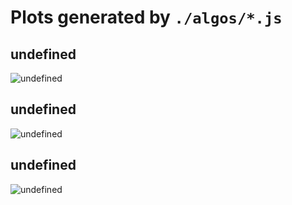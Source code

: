 # Plots generated by `./algos/*.js`
## undefined
![undefined](./plots/undefined)
## undefined
![undefined](./plots/undefined)
## undefined
![undefined](./plots/undefined)
